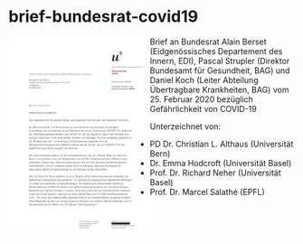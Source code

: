 # brief-bundesrat-covid19
[<img align="left" width="250" src="cover.jpg">](Brief_Bundesrat_COVID19.pdf)Brief an Bundesrat Alain Berset (Eidgenössisches Departement des Innern, EDI), Pascal Strupler (Direktor Bundesamt für Gesundheit, BAG) und Daniel Koch (Leiter Abteilung Übertragbare Krankheiten, BAG) vom 25. Februar 2020 bezüglich Gefährlichkeit von COVID-19

Unterzeichnet von:
- PD Dr. Christian L. Althaus (Universität Bern)
- Dr. Emma Hodcroft (Universität Basel)
- Prof. Dr. Richard Neher (Universität Basel)
- Prof. Dr. Marcel Salathé (EPFL)


